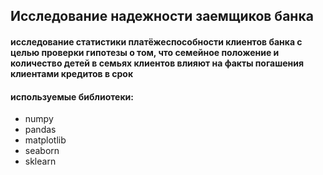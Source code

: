 ## Исследование надежности заемщиков банка

#### исследование статистики платёжеспособности клиентов банка с целью проверки гипотезы о том, что семейное положение и количество детей в семьях клиентов влияют на факты погашения клиентами кредитов в срок

#### используемые библиотеки:
- numpy
- pandas
- matplotlib
- seaborn
- sklearn
